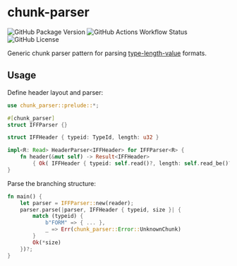 # chunk-parser

![GitHub Package Version](https://img.shields.io/badge/dynamic/toml?url=https%3A%2F%2Fraw.githubusercontent.com%2FStealthOfKing%2Frust-chunk-parser%2Frefs%2Fheads%2Fmaster%2FCargo.toml&query=%24.package.version&prefix=v&label=Rust)
![GitHub Actions Workflow Status](https://img.shields.io/github/actions/workflow/status/StealthOfKing/rust-chunk-parser/rust.yml)
![GitHub License](https://img.shields.io/github/license/StealthOfKing/rust-chunk-parser)

Generic chunk parser pattern for parsing [type-length-value] formats.

[type-length-value]: https://en.wikipedia.org/wiki/Type%E2%80%93length%E2%80%93value

## Usage

Define header layout and parser:

```rust
use chunk_parser::prelude::*;

#[chunk_parser]
struct IFFParser {}

struct IFFHeader { typeid: TypeId, length: u32 }

impl<R: Read> HeaderParser<IFFHeader> for IFFParser<R> {
    fn header(&mut self) -> Result<IFFHeader>
        { Ok( IFFHeader { typeid: self.read()?, length: self.read_be()? } ) }
}
```

Parse the branching structure:

```rust
fn main() {
    let parser = IFFParser::new(reader);
    parser.parse(|parser, IFFHeader { typeid, size }| {
        match (typeid) {
            b"FORM" => { ... },
            _ => Err(chunk_parser::Error::UnknownChunk)
        }
        Ok(*size)
    })?;
}
```
